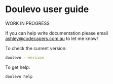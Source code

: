 # Doulevo user guide

WORK IN PROGRESS

If you can help write documentation please email ashley@codecapers.com.au to let me know!

To check the current version:

```bash
doulevo --version
```

To get help:

```bash
doulevo help
```
